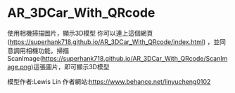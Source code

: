 # AR_3DCar_With_QRcode
使用相機掃描圖片，顯示3D模型
你可以連上這個網頁(https://superhank718.github.io/AR_3DCar_With_QRcode/index.html) ，並同意調用相機功能，掃描ScanImage(https://superhank718.github.io/AR_3DCar_With_QRcode/ScanImage.png)這張圖片，即可顯示3D模型

模型作者:Lewis Lin
作者網站:https://www.behance.net/linyucheng0102
